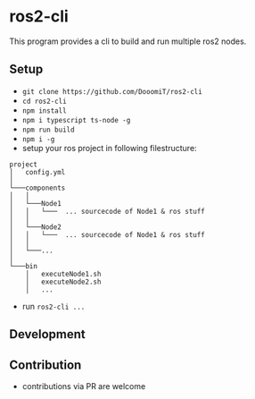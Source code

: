 # ros2-cli

This program provides a cli to build and run multiple ros2 nodes.

## Setup

- `git clone https://github.com/DooomiT/ros2-cli`
- `cd ros2-cli`
- `npm install`
- `npm i typescript ts-node -g`
- `npm run build`
- `npm i -g`
- setup your ros project in following filestructure:
```
project
│   config.yml    
│
└───components
│   │   
│   └───Node1
│   │   └───  ... sourcecode of Node1 & ros stuff
│   │    
│   └───Node2
│   │   └───  ... sourcecode of Node1 & ros stuff
│   │   
│   └───...
│
└───bin
    │   executeNode1.sh
    │   executeNode2.sh
    │   ...
```
- run `ros2-cli ...`

## Development

## Contribution

- contributions via PR are welcome 